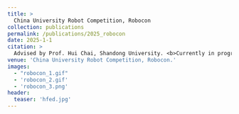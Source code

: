 ```yaml
---
title: > 
  China University Robot Competition, Robocon
collection: publications
permalink: /publications/2025_robocon
date: 2025-1-1
citation: >
  Advised by Prof. Hui Chai, Shandong University. <b>Currently in progress.</b>
venue: 'China University Robot Competition, Robocon.'
images:
  - "robocon_1.gif"
  - 'robocon_2.gif'
  - 'robocon_3.png'
header:
  teaser: 'hfed.jpg'
---
```


